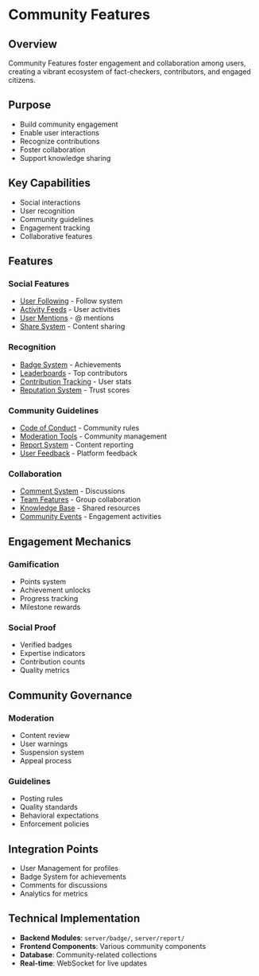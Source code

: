 # Community Features

## Overview
Community Features foster engagement and collaboration among users, creating a vibrant ecosystem of fact-checkers, contributors, and engaged citizens.

## Purpose
- Build community engagement
- Enable user interactions
- Recognize contributions
- Foster collaboration
- Support knowledge sharing

## Key Capabilities
- Social interactions
- User recognition
- Community guidelines
- Engagement tracking
- Collaborative features

## Features

### Social Features
- [User Following](./features/user-following.md) - Follow system
- [Activity Feeds](./features/activity-feeds.md) - User activities
- [User Mentions](./features/user-mentions.md) - @ mentions
- [Share System](./features/share-system.md) - Content sharing

### Recognition
- [Badge System](./features/badge-system.md) - Achievements
- [Leaderboards](./features/leaderboards.md) - Top contributors
- [Contribution Tracking](./features/contribution-tracking.md) - User stats
- [Reputation System](./features/reputation-system.md) - Trust scores

### Community Guidelines
- [Code of Conduct](./features/code-of-conduct.md) - Community rules
- [Moderation Tools](./features/moderation-tools.md) - Community management
- [Report System](./features/report-system.md) - Content reporting
- [User Feedback](./features/user-feedback.md) - Platform feedback

### Collaboration
- [Comment System](./features/comment-system.md) - Discussions
- [Team Features](./features/team-features.md) - Group collaboration
- [Knowledge Base](./features/knowledge-base.md) - Shared resources
- [Community Events](./features/community-events.md) - Engagement activities

## Engagement Mechanics

### Gamification
- Points system
- Achievement unlocks
- Progress tracking
- Milestone rewards

### Social Proof
- Verified badges
- Expertise indicators
- Contribution counts
- Quality metrics

## Community Governance

### Moderation
- Content review
- User warnings
- Suspension system
- Appeal process

### Guidelines
- Posting rules
- Quality standards
- Behavioral expectations
- Enforcement policies

## Integration Points
- User Management for profiles
- Badge System for achievements
- Comments for discussions
- Analytics for metrics

## Technical Implementation
- **Backend Modules**: `server/badge/`, `server/report/`
- **Frontend Components**: Various community components
- **Database**: Community-related collections
- **Real-time**: WebSocket for live updates